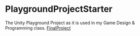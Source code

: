 # PlaygroundProjectStarter
The Unity Playground Project as it is used in my Game Design &amp; Programming class.
[FinalProject](https://PlaygroundProjectStarter/Build/index.html)
